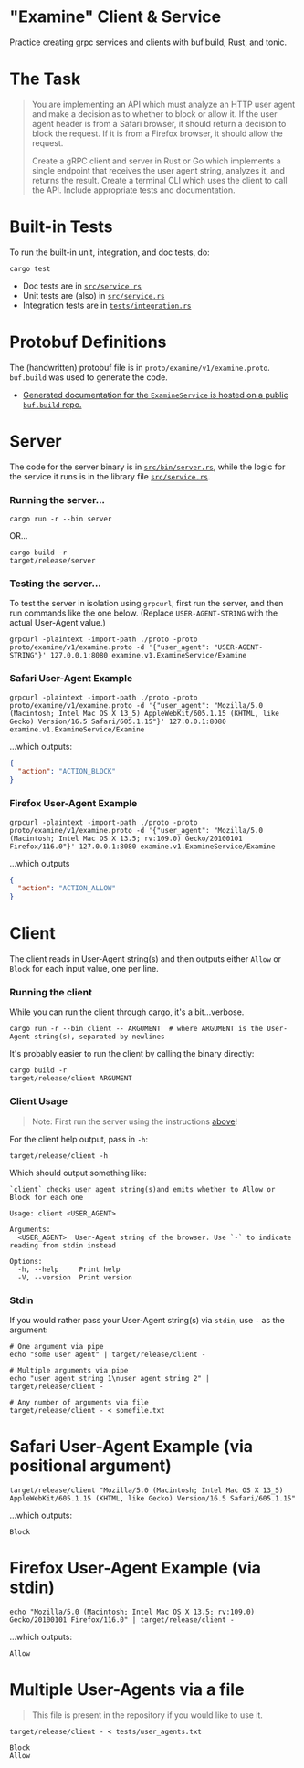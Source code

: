 # "Examine" Client & Service

Practice creating grpc services and clients with buf.build, Rust, and tonic.

# The Task

> You are implementing an API which must analyze an HTTP user agent and make a decision as to whether to block or allow it. If the user agent header is from a Safari browser, it should return a decision to block the request. If it is from a Firefox browser, it should allow the request.
> 
> Create a gRPC client and server in Rust or Go which implements a single endpoint that receives the user agent string, analyzes it, and returns the result. Create a terminal CLI which uses the client to call the API. Include appropriate tests and documentation.

# Built-in Tests

To run the built-in unit, integration, and doc tests, do:

```shell
cargo test
```

- Doc tests are in [`src/service.rs`](https://github.com/CleanCut/examine/blob/main/src/service.rs#L14-L26)
- Unit tests are (also) in [`src/service.rs`](https://github.com/CleanCut/examine/blob/main/src/service.rs#L66-L88)
- Integration tests are in [`tests/integration.rs`](https://github.com/CleanCut/examine/blob/main/tests/integration.rs)

# Protobuf Definitions

The (handwritten) protobuf file is in `proto/examine/v1/examine.proto`. `buf.build` was used to
generate the code.

- [Generated documentation for the `ExamineService` is hosted on a public `buf.build` repo.](https://buf.build/nathanstocks/examine)

# Server

The code for the server binary is in [`src/bin/server.rs`](https://github.com/CleanCut/examine/blob/main/src/bin/server.rs), while the logic for the service it runs
is in the library file [`src/service.rs`](https://github.com/CleanCut/examine/blob/main/src/service.rs).

### Running the server...

```shell
cargo run -r --bin server
```

OR...

```shell
cargo build -r
target/release/server
```

### Testing the server...

To test the server in isolation using `grpcurl`, first run the server, and then run commands like the one below. (Replace `USER-AGENT-STRING` with the actual User-Agent value.)

```shell
grpcurl -plaintext -import-path ./proto -proto proto/examine/v1/examine.proto -d '{"user_agent": "USER-AGENT-STRING"}' 127.0.0.1:8080 examine.v1.ExamineService/Examine
```

### Safari User-Agent Example

```shell
grpcurl -plaintext -import-path ./proto -proto proto/examine/v1/examine.proto -d '{"user_agent": "Mozilla/5.0 (Macintosh; Intel Mac OS X 13_5) AppleWebKit/605.1.15 (KHTML, like Gecko) Version/16.5 Safari/605.1.15"}' 127.0.0.1:8080 examine.v1.ExamineService/Examine
```

...which outputs:

```json
{
  "action": "ACTION_BLOCK"
}
```

### Firefox User-Agent Example

```shell
grpcurl -plaintext -import-path ./proto -proto proto/examine/v1/examine.proto -d '{"user_agent": "Mozilla/5.0 (Macintosh; Intel Mac OS X 13.5; rv:109.0) Gecko/20100101 Firefox/116.0"}' 127.0.0.1:8080 examine.v1.ExamineService/Examine
```

...which outputs

```json
{
  "action": "ACTION_ALLOW"
}
```

# Client

The client reads in User-Agent string(s) and then outputs either `Allow` or `Block` for each input value, one per line.

### Running the client

While you can run the client through cargo, it's a bit...verbose.

```shell
cargo run -r --bin client -- ARGUMENT  # where ARGUMENT is the User-Agent string(s), separated by newlines
```

It's probably easier to run the client by calling the binary directly:

```shell
cargo build -r
target/release/client ARGUMENT
```

### Client Usage

> Note: First run the server using the instructions [above](#server)!

For the client help output, pass in `-h`:

```shell
target/release/client -h
```

Which should output something like:

```text
`client` checks user agent string(s)and emits whether to Allow or Block for each one

Usage: client <USER_AGENT>

Arguments:
  <USER_AGENT>  User-Agent string of the browser. Use `-` to indicate reading from stdin instead

Options:
  -h, --help     Print help
  -V, --version  Print version
```

### Stdin

If you would rather pass your User-Agent string(s) via `stdin`, use `-` as the argument:

```shell
# One argument via pipe
echo "some user agent" | target/release/client -

# Multiple arguments via pipe
echo "user agent string 1\nuser agent string 2" | target/release/client -

# Any number of arguments via file
target/release/client - < somefile.txt
```

# Safari User-Agent Example (via positional argument)

```shell
target/release/client "Mozilla/5.0 (Macintosh; Intel Mac OS X 13_5) AppleWebKit/605.1.15 (KHTML, like Gecko) Version/16.5 Safari/605.1.15"
```

...which outputs:

```text
Block
```

# Firefox User-Agent Example (via stdin)

```shell
echo "Mozilla/5.0 (Macintosh; Intel Mac OS X 13.5; rv:109.0) Gecko/20100101 Firefox/116.0" | target/release/client -
```

...which outputs:

```text
Allow
```

# Multiple User-Agents via a file

> This file is present in the repository if you would like to use it.

```shell
target/release/client - < tests/user_agents.txt
```

```text
Block
Allow
```
